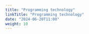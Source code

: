 ```yaml
---
title: "Programming technology"
linkTitle: "Programming technology"
date: "2024-06-20T11:00"
weight: 10
---
```

